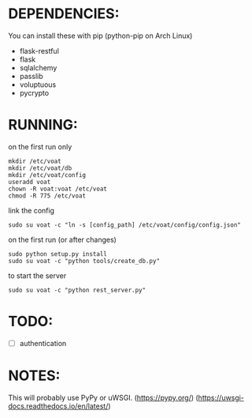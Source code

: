 


# DEPENDENCIES:

You can install these with pip (python-pip on Arch Linux)

* flask-restful
* flask
* sqlalchemy
* passlib
* voluptuous
* pycrypto



# RUNNING:
on the first run only

```
mkdir /etc/voat
mkdir /etc/voat/db
mkdir /etc/voat/config
useradd voat
chown -R voat:voat /etc/voat
chmod -R 775 /etc/voat
```

link the config

```sudo su voat -c "ln -s [config_path] /etc/voat/config/config.json"```


on the first run (or after changes)  

```cd /where/ever/voat/libs
sudo python setup.py install
sudo su voat -c "python tools/create_db.py"
```

to start the server

```sudo su voat -c "python rest_server.py"```


# TODO:

- [ ] authentication


# NOTES:

This will probably use PyPy or uWSGI. (https://pypy.org/) (https://uwsgi-docs.readthedocs.io/en/latest/)
